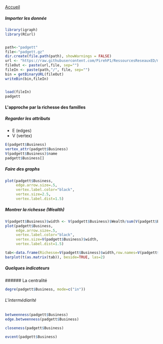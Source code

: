 [Accueil](https://github.com/PirehP1/RessourcesReseauxED/blob/master/README.md)

##### Importer les donnée 
```R
library(igraph)
library(RCurl)


path<-"padgett"
file<-"padgett.gz"
dir.create(file.path(path), showWarnings = FALSE)
url <- "https://raw.githubusercontent.com/PirehP1/RessourcesReseauxED/master/data/"
fileOut <- paste(url,file, sep="")
fileIn <- paste(path,"/", file, sep="")
bin = getBinaryURL(fileOut) 
writeBin(bin,fileIn)  


load(fileIn)
padgett
```

#### L'approche par la richesse des familles 
##### Regarder les attributs
* E (edges)
* V (vertex)
```R
E(padgett$Business)
vertex_attr(padgett$Business)
V(padgett$Business)$name
padgett$Business[]
```

##### Faire des graphs 
```R 
plot(padgett$Business, 
     edge.arrow.size=.5, 
     vertex.label.color="black", 
     vertex.size=2.5, 
     vertex.label.dist=1.5)
```

#####  Montrer la richesse (Wealth)
```R 
V(padgett$Business)$width <- V(padgett$Business)$Wealth/sum(V(padgett$Business)$Wealth) * 100
plot(padgett$Business, 
     edge.arrow.size=.5, 
     vertex.label.color="black", 
     vertex.size=V(padgett$Business)$width, 
     vertex.label.dist=1.5)
```



```R 
tab<-data.frame(Richesse=V(padgett$Business)$width,row.names=V(padgett$Business)$name)
barplot(t(as.matrix(tab)), beside=TRUE, las=2)
```


##### Quelques indicateurs 
###### La centralité 
```R
degre(padgett$Business, mode=c("in"))
```
###### L'intermédiarité 
```R 
betweenness(padgett$Business)
edge.betweenness(padgett$Business)
```

```R 
closeness(padgett$Business)

evcent(padgett$Business)
``` 

